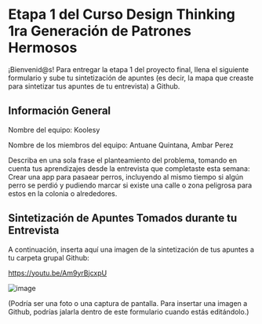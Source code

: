 # Etapa 1 del Curso Design Thinking 1ra Generación de Patrones Hermosos

¡Bienvenid@s!
Para entregar la etapa 1 del proyecto final, llena el siguiente formulario y sube tu sintetización de apuntes (es decir, la mapa que creaste para sintetizar tus apuntes de tu entrevista) a Github.

## Información General

Nombre del equipo: Koolesy

Nombre de los miembros del equipo: Antuane Quintana, Ambar Perez

Describa en una sola frase el planteamiento del problema, tomando en cuenta tus aprendizajes desde la entrevista que completaste esta semana: Crear una app para pasaear perros, incluyendo al mismo tiempo si algún perro se perdió y pudiendo marcar si existe una calle o zona peligrosa para estos en la colonia o alrededores.

## Sintetización de Apuntes Tomados durante tu Entrevista

A continuación, inserta aquí una imagen de la sintetización de tus apuntes a tu carpeta grupal Github: 

https://youtu.be/Am9yrBjcxpU

![image](https://user-images.githubusercontent.com/126645353/228408823-aa9c2c3e-d19c-4400-b42a-c4a27b0f57fb.png)

(Podría ser una foto o una captura de pantalla. Para insertar una imagen a Github, podrías jalarla dentro de este formulario cuando estás editándolo.)
